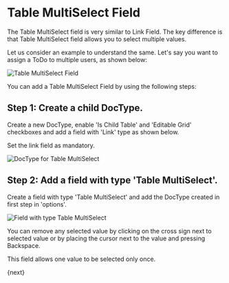# Table MultiSelect Field

The Table MultiSelect field is very similar to Link Field. The key difference is that Table MultiSelect field allows you to select multiple values.

Let us consider an example to understand the same. Let's say you want to assign a ToDo to multiple users, as shown below:

<img alt="Table MultiSelect Field" class="screenshot" src="{{docs_base_url}}/assets/img/articles/table-multiselect-field.png">

You can add a Table MultiSelect Field by using the following steps:

## Step 1: Create a child DocType.

Create a new DocType, enable 'Is Child Table' and 'Editable Grid' checkboxes and add a field with 'Link' type as shown below.

Set the link field as mandatory.

<img alt="DocType for Table MultiSelect" class="screenshot" src="{{docs_base_url}}/assets/img/articles/doctype-for-table-multi-select.png">

## Step 2: Add a field with type 'Table MultiSelect'.

Create a field with type 'Table MultiSelect' and add the DocType created in first step in 'options'.

<img alt="Field with type Table MultiSelect" class="screenshot" src="{{docs_base_url}}/assets/img/articles/multi-select-field.png">

You can remove any selected value by clicking on the cross sign next to selected value or by placing the cursor next to the value and pressing Backspace.

This field allows one value to be selected only once.

{next}
